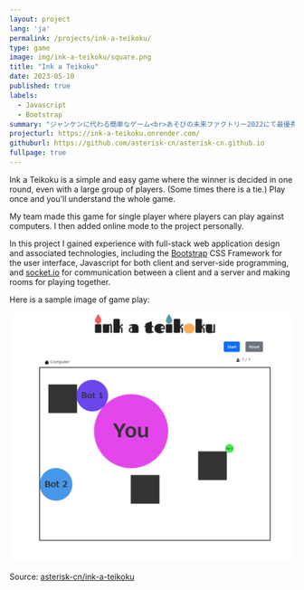 ```yaml
---
layout: project
lang: 'ja'
permalink: /projects/ink-a-teikoku/
type: game
image: img/ink-a-teikoku/square.png
title: "Ink a Teikoku"
date: 2023-05-10
published: true
labels:
  - Javascript
  - Bootstrap
summary: "ジャンケンに代わる簡単なゲーム<br>あそびの未来ファクトリー2022にて最優秀賞を受賞"
projecturl: https://ink-a-teikoku.onrender.com/
githuburl: https://github.com/asterisk-cn/asterisk-cn.github.io
fullpage: true
---
```


Ink a Teikoku is a simple and easy game where the winner is decided in one round, even with a large group of players. (Some times there is a tie.) Play once and you'll understand the whole game.

My team made this game for single player where players can play against computers. I then added online mode to the project personally.

In this project I gained experience with full-stack web application design and associated technologies, including the [Bootstrap](http://getbootstrap.com/) CSS Framework for the user interface, Javascript for both client and server-side programming, and [socket.io](https://socket.io/) for communication between a client and a server and making rooms for playing together.

Here is a sample image of game play:

<img class="img-fluid" src="/img/ink-a-teikoku/game-play.png">

Source: <a href="https://github.com/asterisk-cn/ink-a-teikoku"><i class="large github icon "></i>asterisk-cn/ink-a-teikoku</a>
